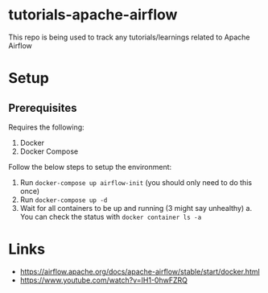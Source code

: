 # tutorials-apache-airflow
This repo is being used to track any tutorials/learnings related to Apache Airflow

# Setup

## Prerequisites

Requires the following:

1. Docker
2. Docker Compose

Follow the below steps to setup the environment:

1. Run `docker-compose up airflow-init` (you should only need to do this once)
2. Run `docker-compose up -d`
3. Wait for all containers to be up and running (3 might say unhealthy)
    a. You can check the status with `docker container ls -a`

# Links

* https://airflow.apache.org/docs/apache-airflow/stable/start/docker.html
* https://www.youtube.com/watch?v=IH1-0hwFZRQ